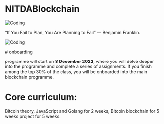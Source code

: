 # NITDABlockchain


<img align="center" alt="Coding" src="https://giphy.com/gifs/bTrTnPMPq8UORCrBWG">

“If You Fail to Plan, You Are Planning to Fail” — Benjamin Franklin.
<p><img align="center" alt="Coding" src="https://media.giphy.com/media/xUySTOigOUHucl3rfW/giphy.gif"></p>
# onboarding 

programme will start on **8 December 2022**, where you will delve deeper into the programme and complete a series of assignments. 
If you finish among the top 30% of the class, you will be onboarded into the main blockchain programme.

# Core curriculum: 
Bitcoin theory, JavaScript and Golang for 2 weeks, 
Bitcoin blockchain for 5 weeks 
project for 5 weeks.
